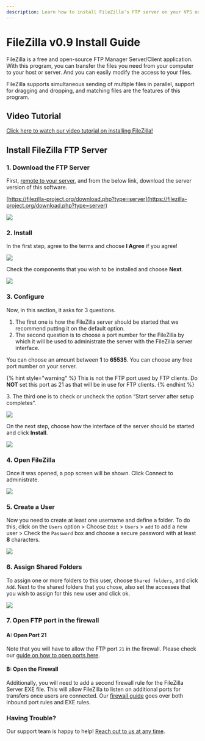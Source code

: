 ```yaml
---
description: Learn how to install FileZilla's FTP server on your VPS or dedicated server!
---
```


# FileZilla v0.9 Install Guide

FileZilla is a free and open-source FTP Manager Server/Client application. With this program, you can transfer the files you need from your computer to your host or server. And you can easily modify the access to your files.

FileZilla supports simultaneous sending of multiple files in parallel, support for dragging and dropping, and matching files are the features of this program.

## Video Tutorial

[Click here to watch our video tutorial on installing FileZilla!](https://youtu.be/qj\_jZKcR\_9A)

## Install FileZilla FTP Server

### 1. Download the FTP Server

First, [remote to your server](../remote-desktop-access/), and from the below link, download the server version of this software.

[https://filezilla-project.org/download.php?type=server](https://filezilla-project.org/download.php?type=server)

![](<../../../.gitbook/assets/image (33).png>)

### 2. Install

In the first step, agree to the terms and choose **I Agree** if you agree!

![](<../../../.gitbook/assets/image (30).png>)

Check the components that you wish to be installed and choose **Next**.

![](<../../../.gitbook/assets/image (117).png>)

### 3. Configure

Now, in this section, it asks for 3 questions.

1. The first one is how the FileZilla server should be started that we recommend putting it on the default option.&#x20;
2. The second question is to choose a port number for the FileZilla by which it will be used to administrate the server with the FileZilla server interface.

You can choose an amount between **1** to **65535**. You can choose any free port number on your server.

{% hint style="warning" %}
This is not the FTP port used by FTP clients. Do **NOT** set this port as 21 as that will be in use for FTP clients.
{% endhint %}

3\. The third one is to check or uncheck the option “Start server after setup completes”.

![](<../../../.gitbook/assets/image (77).png>)

On the next step, choose how the interface of the server should be started and click **Install**.

![](<../../../.gitbook/assets/image (100).png>)

### 4. Open FileZilla

Once it was opened, a pop screen will be shown. Click Connect to administrate.

![](<../../../.gitbook/assets/image (120).png>)

### 5. Create a User

Now you need to create at least one username and define a folder. To do this, click on the `Users` option > Choose `Edit` > `Users` > `add` to add a new user > Check the `Password` box and choose a secure password with at least **8** characters.

![](<../../../.gitbook/assets/image (12).png>)

### 6. Assign Shared Folders

To assign one or more folders to this user, choose `Shared folders`**,** and click `Add`. Next to the shared folders that you chose, also set the accesses that you wish to assign for this new user and click ok.

![](<../../../.gitbook/assets/image (16).png>)

### 7. Open FTP port in the firewall

#### A: Open Port 21

Note that you will have to allow the FTP port `21` in the firewall. Please check our [guide on how to open ports here](../opening-ports.md).&#x20;

#### B: Open the Firewall

Additionally, you will need to add a second firewall rule for the FileZilla Server EXE file. This will allow FileZilla to listen on additional ports for transfers once users are connected. Our [firewall guide](../opening-ports.md) goes over both inbound port rules and EXE rules.

### Having Trouble?

Our support team is happy to help! [Reach out to us at any time](https://support.sonoransoftware.com).
